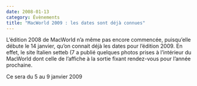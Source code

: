 ```yaml
---
date: 2008-01-13
category: Évènements
title: "MacWorld 2009 : les dates sont déjà connues"
---
```


L’édition 2008 de MacWorld n’a même pas encore commencée, puisqu’elle débute le 14 janvier, qu’on connait déjà les dates pour l’édition 2009.
En effet, le site Italien setteb (7 a publié quelques photos prises à l’intérieur du MacWorld dont celle de l’affiche à la sortie fixant rendez-vous pour l’année prochaine.

Ce sera du 5 au 9 janvier 2009
